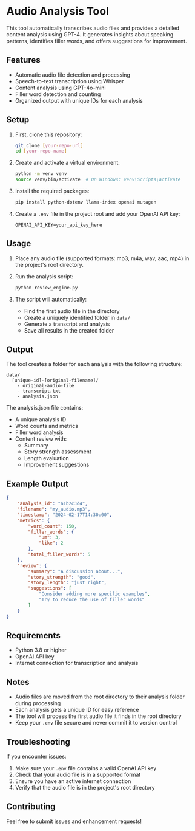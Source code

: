 # Audio Analysis Tool

This tool automatically transcribes audio files and provides a detailed content analysis using GPT-4. It generates insights about speaking patterns, identifies filler words, and offers suggestions for improvement.

## Features

- Automatic audio file detection and processing
- Speech-to-text transcription using Whisper
- Content analysis using GPT-4o-mini
- Filler word detection and counting
- Organized output with unique IDs for each analysis

## Setup

1. First, clone this repository:
   ```bash
   git clone [your-repo-url]
   cd [your-repo-name]
   ```

2. Create and activate a virtual environment:
   ```bash
   python -m venv venv
   source venv/bin/activate  # On Windows: venv\Scripts\activate
   ```

3. Install the required packages:
   ```bash
   pip install python-dotenv llama-index openai mutagen
   ```

4. Create a `.env` file in the project root and add your OpenAI API key:
   ```plaintext
   OPENAI_API_KEY=your_api_key_here
   ```

## Usage

1. Place any audio file (supported formats: mp3, m4a, wav, aac, mp4) in the project's root directory.

2. Run the analysis script:
   ```bash
   python review_engine.py
   ```

3. The script will automatically:
   - Find the first audio file in the directory
   - Create a uniquely identified folder in `data/`
   - Generate a transcript and analysis
   - Save all results in the created folder

## Output

The tool creates a folder for each analysis with the following structure:
```
data/
  [unique-id]-[original-filename]/
    - original-audio-file
    - transcript.txt
    - analysis.json
```

The analysis.json file contains:
- A unique analysis ID
- Word counts and metrics
- Filler word analysis
- Content review with:
  - Summary
  - Story strength assessment
  - Length evaluation
  - Improvement suggestions

## Example Output

```json
{
    "analysis_id": "a1b2c3d4",
    "filename": "my_audio.mp3",
    "timestamp": "2024-02-17T14:30:00",
    "metrics": {
        "word_count": 150,
        "filler_words": {
            "um": 3,
            "like": 2
        },
        "total_filler_words": 5
    },
    "review": {
        "summary": "A discussion about...",
        "story_strength": "good",
        "story_length": "just right",
        "suggestions": [
            "Consider adding more specific examples",
            "Try to reduce the use of filler words"
        ]
    }
}
```

## Requirements

- Python 3.8 or higher
- OpenAI API key
- Internet connection for transcription and analysis

## Notes

- Audio files are moved from the root directory to their analysis folder during processing
- Each analysis gets a unique ID for easy reference
- The tool will process the first audio file it finds in the root directory
- Keep your `.env` file secure and never commit it to version control

## Troubleshooting

If you encounter issues:

1. Make sure your `.env` file contains a valid OpenAI API key
2. Check that your audio file is in a supported format
3. Ensure you have an active internet connection
4. Verify that the audio file is in the project's root directory

## Contributing

Feel free to submit issues and enhancement requests!
